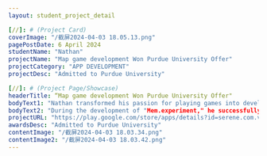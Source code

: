 ```yaml
---
layout: student_project_detail

[//]: # (Project Card)
coverImage: "/截屏2024-04-03 18.05.13.png"
pagePostDate: 6 April 2024
studentName: "Nathan"
projectName: "Map game development Won Purdue University Offer"
projectCategory: "APP DEVELOPMENT"
projectDesc: "Admitted to Purdue University"

[//]: # (Project Page/Showcase)
headerTitle: “Map game development Won Purdue University Offer"
bodyText1: "Nathan transformed his passion for playing games into developing them, embarking on a journey of game innovation. Faced with the challenge of creating large-scale game maps, he employed Answer Set Programming (ASP) — an advanced technology capable of automatically generating maps."
bodyText2: "During the development of "Mem.experiment," he successfully generated 10,000 unique levels, identified and solved program issues through data analysis, making the game thoroughly enjoyable!"
projectURL: "https://play.google.com/store/apps/details?id=serene.com.volunteer_app&pli=1"
awardsDesc: "Admitted to Purdue University"
contentImage: "/截屏2024-04-03 18.03.34.png"
contentImage2: "/截屏2024-04-03 18.03.42.png"
---
```

